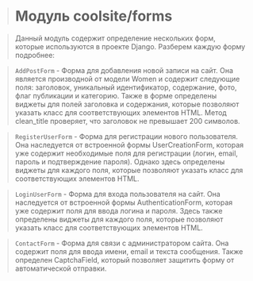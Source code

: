 > # Модуль coolsite/forms

> Данный модуль содержит определение нескольких форм, которые используются в проекте Django. Разберем каждую форму подробнее:

> `AddPostForm` - 
> Форма для добавления новой записи на сайт. Она является производной от модели Women и содержит следующие поля: заголовок, уникальный идентификатор, содержание, фото, флаг публикации и категорию. Также в форме определены виджеты для полей заголовка и содержания, которые позволяют указать класс для соответствующих элементов HTML. Метод clean_title проверяет, что заголовок не превышает 200 символов.

> `RegisterUserForm` - 
Форма для регистрации нового пользователя. Она наследуется от встроенной формы UserCreationForm, которая уже содержит необходимые поля для регистрации (логин, email, пароль и подтверждение пароля). Однако здесь определены виджеты для каждого поля, которые позволяют указать класс для соответствующих элементов HTML.

> `LoginUserForm` - 
Форма для входа пользователя на сайт. Она наследуется от встроенной формы AuthenticationForm, которая уже содержит поля для ввода логина и пароля. Здесь также определены виджеты для каждого поля, которые позволяют указать класс для соответствующих элементов HTML.

> `ContactForm` - 
Форма для связи с администратором сайта. Она содержит поля для ввода имени, email и текста сообщения. Также определен CaptchaField, который позволяет защитить форму от автоматической отправки.